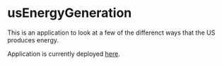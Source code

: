# usEnergyGeneration

This is an application to look at a few of the differenct ways that the US produces energy.

Application is currently deployed [here](https://usenergygeneration.streamlit.app/).
